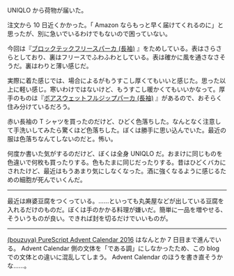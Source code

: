 UNIQLO から荷物が届いた。

注文から 10 日近くかかった。「 Amazon ならもっと早く届けてくれるのに」と思ったが、別に急いでいるわけでもないので困っていない。

今回は『[ブロックテックフリースパーカ (長袖)](http://www.uniqlo.com/jp/store/goods/172350) 』をためしている。表はさらさらとしており、裏はフリースでふわふわとしている。表は確かに風を通さなさそうだ。裏はわりと薄い感じだ。

実際に着た感じでは、場合によるがもうすこし厚くてもいいと感じた。思った以上に軽い感じ。寒いわけではないけど、もうすこし暖かくてもいいかなって。厚手のものは『[ボアスウェットフルジップパーカ (長袖)](http://www.uniqlo.com/jp/store/goods/172351) 』があるので、おそらく住み分けているだろう。

赤い長袖の T シャツを買ったのだけど、ひどく色落ちした。なんとなく注意して手洗いしてみたら驚くほど色落ちした。ぼくは勝手に思い込んでいた。最近の服は色落ちなんてしないのだと。怖い。

何度か書いた気がするのだけど、ぼくは全身 UNIQLO だ。おまけに同じものを色違いで何枚も買ったりする。色もたまに同じだったりする。昔はひどくバカにされたけど、最近はもうあまり気にしなくなった。酒に強くなるように感じるための細胞が死んでいくんだ。

-----

最近は麻婆豆腐をつくっている。……といっても丸美屋などが出している豆腐を入れるだけのものだ。ぼくは手のかかる料理が嫌いだ。簡単に一品を増やせる、そういうものが良い。できれば封を切るだけでいいものが。

-----

[(bouzuya) PureScript Advent Calendar 2016](http://www.adventar.org/calendars/1494) はなんとか 7 日目まで進んでいる。 Advent Calendar 側の文体を「である調」にしなかったため、この blog での文体との違いに混乱してしまう。 Advent Calendar のほうを書き直そうかな……。
